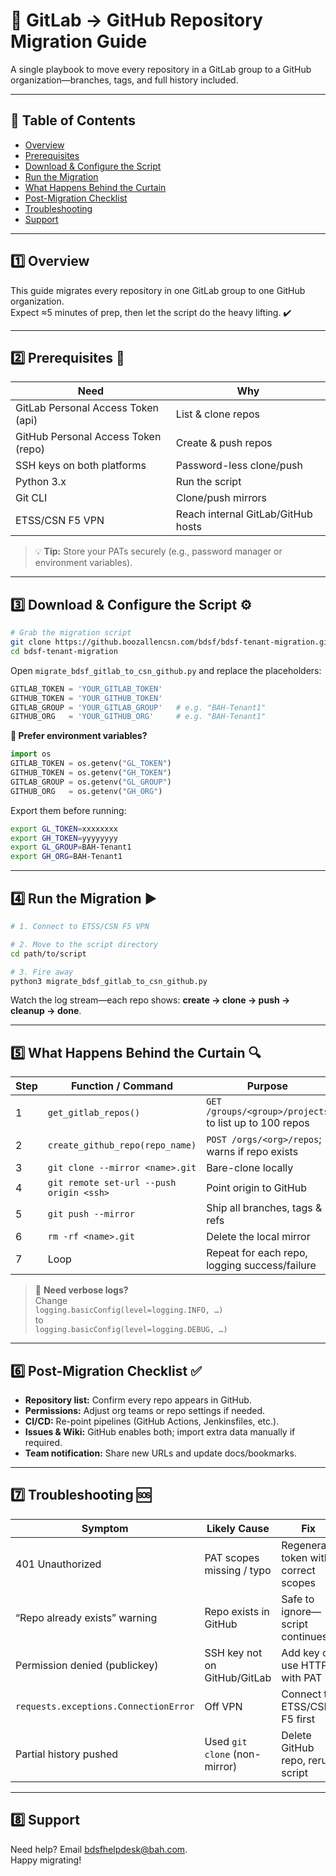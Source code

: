 # 🚀 GitLab → GitHub Repository Migration Guide

A single playbook to move every repository in a GitLab group to a GitHub organization—branches, tags, and full history included.

---

## 📑 Table of Contents

- [Overview](#overview)
- [Prerequisites](#prerequisites)
- [Download & Configure the Script](#download--configure-the-script)
- [Run the Migration](#run-the-migration)
- [What Happens Behind the Curtain](#what-happens-behind-the-curtain)
- [Post-Migration Checklist](#post-migration-checklist)
- [Troubleshooting](#troubleshooting)
- [Support](#support)

---

## 1️⃣ Overview <a id="overview"></a>

This guide migrates every repository in one GitLab group to one GitHub organization.  
Expect ≈5 minutes of prep, then let the script do the heavy lifting. ✔️

---

## 2️⃣ Prerequisites 📝 <a id="prerequisites"></a>

| Need                                   | Why                                 |
|-----------------------------------------|-------------------------------------|
| GitLab Personal Access Token (api)      | List & clone repos                  |
| GitHub Personal Access Token (repo)     | Create & push repos                 |
| SSH keys on both platforms              | Password-less clone/push            |
| Python 3.x                             | Run the script                      |
| Git CLI                                | Clone/push mirrors                  |
| ETSS/CSN F5 VPN                        | Reach internal GitLab/GitHub hosts  |

> 💡 **Tip:** Store your PATs securely (e.g., password manager or environment variables).

---

## 3️⃣ Download & Configure the Script ⚙️ <a id="download--configure-the-script"></a>

```bash
# Grab the migration script
git clone https://github.boozallencsn.com/bdsf/bdsf-tenant-migration.git
cd bdsf-tenant-migration
```

Open `migrate_bdsf_gitlab_to_csn_github.py` and replace the placeholders:

```python
GITLAB_TOKEN = 'YOUR_GITLAB_TOKEN'
GITHUB_TOKEN = 'YOUR_GITHUB_TOKEN'
GITLAB_GROUP = 'YOUR_GITLAB_GROUP'   # e.g. "BAH-Tenant1"
GITHUB_ORG   = 'YOUR_GITHUB_ORG'     # e.g. "BAH-Tenant1"
```

**🔄 Prefer environment variables?**

```python
import os
GITLAB_TOKEN = os.getenv("GL_TOKEN")
GITHUB_TOKEN = os.getenv("GH_TOKEN")
GITLAB_GROUP = os.getenv("GL_GROUP")
GITHUB_ORG   = os.getenv("GH_ORG")
```

Export them before running:

```bash
export GL_TOKEN=xxxxxxxx
export GH_TOKEN=yyyyyyyy
export GL_GROUP=BAH-Tenant1
export GH_ORG=BAH-Tenant1
```

---

## 4️⃣ Run the Migration ▶️ <a id="run-the-migration"></a>

```bash
# 1. Connect to ETSS/CSN F5 VPN

# 2. Move to the script directory
cd path/to/script

# 3. Fire away
python3 migrate_bdsf_gitlab_to_csn_github.py
```

Watch the log stream—each repo shows: **create → clone → push → cleanup → done**.

---

## 5️⃣ What Happens Behind the Curtain 🔍 <a id="what-happens-behind-the-curtain"></a>

| Step | Function / Command                        | Purpose                                               |
|------|-------------------------------------------|-------------------------------------------------------|
| 1    | `get_gitlab_repos()`                      | `GET /groups/<group>/projects` to list up to 100 repos|
| 2    | `create_github_repo(repo_name)`           | `POST /orgs/<org>/repos`; warns if repo exists        |
| 3    | `git clone --mirror <name>.git`           | Bare-clone locally                                    |
| 4    | `git remote set-url --push origin <ssh>`  | Point origin to GitHub                                |
| 5    | `git push --mirror`                       | Ship all branches, tags & refs                        |
| 6    | `rm -rf <name>.git`                       | Delete the local mirror                               |
| 7    | Loop                                      | Repeat for each repo, logging success/failure         |

> 🤔 **Need verbose logs?**  
> Change  
> `logging.basicConfig(level=logging.INFO, …)`  
> to  
> `logging.basicConfig(level=logging.DEBUG, …)`

---

## 6️⃣ Post-Migration Checklist ✅ <a id="post-migration-checklist"></a>

- **Repository list:** Confirm every repo appears in GitHub.
- **Permissions:** Adjust org teams or repo settings if needed.
- **CI/CD:** Re-point pipelines (GitHub Actions, Jenkinsfiles, etc.).
- **Issues & Wiki:** GitHub enables both; import extra data manually if required.
- **Team notification:** Share new URLs and update docs/bookmarks.

---

## 7️⃣ Troubleshooting 🆘 <a id="troubleshooting"></a>

| Symptom                               | Likely Cause                       | Fix                                         |
|----------------------------------------|------------------------------------|---------------------------------------------|
| 401 Unauthorized                      | PAT scopes missing / typo          | Regenerate token with correct scopes        |
| “Repo already exists” warning          | Repo exists in GitHub              | Safe to ignore—script continues             |
| Permission denied (publickey)          | SSH key not on GitHub/GitLab       | Add key or use HTTPS with PAT               |
| `requests.exceptions.ConnectionError`  | Off VPN                            | Connect to ETSS/CSN F5 first                |
| Partial history pushed                 | Used `git clone` (non-mirror)      | Delete GitHub repo, rerun script            |

---

## 8️⃣ Support <a id="support"></a>

Need help? Email [bdsfhelpdesk@bah.com](mailto:bdsfhelpdesk@bah.com).  
Happy migrating!
